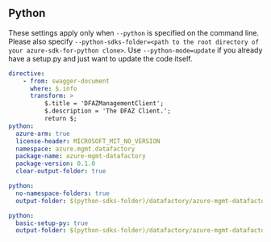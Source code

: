 ## Python

These settings apply only when `--python` is specified on the command line.
Please also specify `--python-sdks-folder=<path to the root directory of your azure-sdk-for-python clone>`.
Use `--python-mode=update` if you already have a setup.py and just want to update the code itself.

``` yaml $(python)
directive:
    - from: swagger-document
      where: $.info
      transform: >
          $.title = 'DFAZManagementClient';
          $.description = 'The DFAZ Client.';
          return $;
python:
  azure-arm: true
  license-header: MICROSOFT_MIT_NO_VERSION
  namespace: azure.mgmt.datafactory
  package-name: azure-mgmt-datafactory
  package-version: 0.1.0
  clear-output-folder: true
```
``` yaml $(python) && $(python-mode) == 'update'
python:
  no-namespace-folders: true
  output-folder: $(python-sdks-folder)/datafactory/azure-mgmt-datafactory/azure/mgmt/datafactory
```
``` yaml $(python) && $(python-mode) == 'create'
python:
  basic-setup-py: true
  output-folder: $(python-sdks-folder)/datafactory/azure-mgmt-datafactory
```
